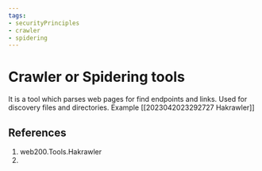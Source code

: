 ```yaml
---
tags:
- securityPrinciples
- crawler
- spidering
---
```


# Crawler or Spidering tools

It is a tool which parses web pages for find endpoints and links. 
Used for discovery files and directories. 
Example  [[2023042023292727 Hakrawler]]
## References
1. web200.Tools.Hakrawler
2. 
